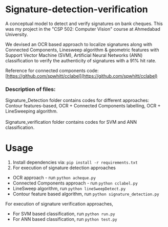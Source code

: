 # Signature-detection-verification
A conceptual model to detect and verify signatures on bank cheques. This was my project in the "CSP 502: Computer Vision" course at Ahmedabad University.

We devised an OCR based approach to localize signatures along with Connected Components, Linesweep algorithm & geometric features with Support Vector Machine (SVM), Artificial Neural Networks (ANN) classification to verify the authenticity of signatures with a 91% hit rate.

Reference for connected components code: [https://github.com/spwhitt/cclabel](https://github.com/spwhitt/cclabel)

### Description of files:
Signature_Detection folder contains codes for different approaches: Contour features-based, OCR + Connected Components labelling, OCR + LineSweeping algorithm.<br><br>
Signature_verification folder contains codes for SVM and ANN classification.

# Usage
1. Install dependencies via: `pip install -r requirements.txt`
2. For execution of signature detection approaches<br>
* OCR approach - run `python acheque.py`<br>
* Connected Components approach - run `python cclabel.py`<br>
* LineSweep algorithm, run `python lineSweepDetect.py`<br>
* Contour feature based algorithm, run `python signature_detection.py`

For execution of signature verification approaches,<br>
* For SVM based classification, run `python run.py` <br>
* For ANN based classification, run `python test.py`
